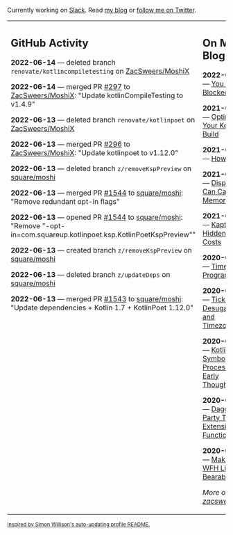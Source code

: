 Currently working on [Slack](https://slack.com/). Read [my blog](https://zacsweers.dev/) or [follow me on Twitter](https://twitter.com/ZacSweers).

<table><tr><td valign="top" width="60%">

## GitHub Activity
<!-- githubActivity starts -->
**2022-06-14** — deleted branch `renovate/kotlincompiletesting` on [ZacSweers/MoshiX](https://github.com/ZacSweers/MoshiX)

**2022-06-14** — merged PR [#297](https://github.com/ZacSweers/MoshiX/pull/297) to [ZacSweers/MoshiX](https://github.com/ZacSweers/MoshiX): "Update kotlinCompileTesting to v1.4.9"

**2022-06-13** — deleted branch `renovate/kotlinpoet` on [ZacSweers/MoshiX](https://github.com/ZacSweers/MoshiX)

**2022-06-13** — merged PR [#296](https://github.com/ZacSweers/MoshiX/pull/296) to [ZacSweers/MoshiX](https://github.com/ZacSweers/MoshiX): "Update kotlinpoet to v1.12.0"

**2022-06-13** — deleted branch `z/removeKspPreview` on [square/moshi](https://github.com/square/moshi)

**2022-06-13** — merged PR [#1544](https://github.com/square/moshi/pull/1544) to [square/moshi](https://github.com/square/moshi): "Remove redundant opt-in flags"

**2022-06-13** — opened PR [#1544](https://github.com/square/moshi/pull/1544) to [square/moshi](https://github.com/square/moshi): "Remove "-opt-in=com.squareup.kotlinpoet.ksp.KotlinPoetKspPreview""

**2022-06-13** — created branch `z/removeKspPreview` on [square/moshi](https://github.com/square/moshi)

**2022-06-13** — deleted branch `z/updateDeps` on [square/moshi](https://github.com/square/moshi)

**2022-06-13** — merged PR [#1543](https://github.com/square/moshi/pull/1543) to [square/moshi](https://github.com/square/moshi): "Update dependencies + Kotlin 1.7 + KotlinPoet 1.12.0"
<!-- githubActivity ends -->
</td><td valign="top" width="40%">

## On My Blog
<!-- blog starts -->
**2022-05-23** — [You Are Not Blocked](https://www.zacsweers.dev/you-are-not-blocked/)

**2021-07-23** — [Optimizing Your Kotlin Build](https://www.zacsweers.dev/optimizing-your-kotlin-build/)

**2021-06-14** — [How I Work](https://www.zacsweers.dev/how-i-work/)

**2021-02-02** — [Disposables Can Cause Memory Leaks](https://www.zacsweers.dev/disposables-can-cause-memory-leaks/)

**2021-01-29** — [Kapt's Hidden Test Costs](https://www.zacsweers.dev/kapts-hidden-test-costs/)

**2020-07-13** — [Time in UI Programming](https://www.zacsweers.dev/time-in-ui/)

**2020-07-08** — [Tick Tock: Desugaring and Timezones](https://www.zacsweers.dev/ticktock-desugaring-timezones/)

**2020-06-11** — [Kotlin Symbol Processing: Early Thoughts](https://www.zacsweers.dev/kotlin-symbol-processor-early-thoughts/)

**2020-05-01** — [Dagger Party Tricks: Extension Functions](https://www.zacsweers.dev/dagger-party-tricks-extension-functions/)

**2020-04-03** — [Making My WFH Life Bearable](https://www.zacsweers.dev/making-wfh-life-bearable/)
<!-- blog ends -->
_More on [zacsweers.dev](https://zacsweers.dev/)_
</td></tr></table>

<sub><a href="https://simonwillison.net/2020/Jul/10/self-updating-profile-readme/">Inspired by Simon Willison's auto-updating profile README.</a></sub>
